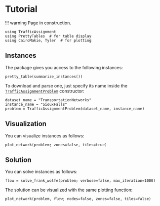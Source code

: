 # Tutorial

!!! warning
    Page in construction.

```@example tuto
using TrafficAssignment
using PrettyTables  # for table display
using CairoMakie, Tyler  # for plotting
```

## Instances

The package gives you access to the following instances:

```@example tuto
pretty_table(summarize_instances())
```

To download and parse one, just specify its name inside the [`TrafficAssignmentProblem`](@ref) constructor:

```@example tuto
dataset_name = "TransportationNetworks"
instance_name = "SiouxFalls"
problem = TrafficAssignmentProblem(dataset_name, instance_name)
```

## Visualization

You can visualize instances as follows:

```@example tuto
plot_network(problem; zones=false, tiles=true)
```

## Solution

You can solve instances as follows:

```@example tuto
flow = solve_frank_wolfe(problem; verbose=false, max_iteration=1000)
```

The solution can be visualized with the same plotting function:

```@example
plot_network(problem, flow; nodes=false, zones=false, tiles=false)
```